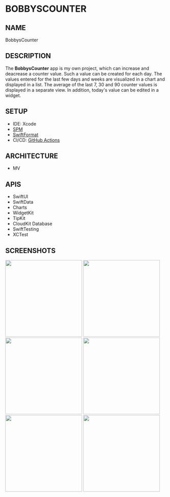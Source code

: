 # BOBBYSCOUNTER

## NAME
BobbysCounter

## DESCRIPTION
The **BobbysCounter** app is my own project, which can increase and deacrease a counter value. Such a value can be created for each day. The values entered for the last few days and weeks are visualized in a chart and displayed in a list. The average of the last 7, 30 and 90 counter values is displayed in a separate view. In addition, today's value can be edited in a widget.

## SETUP
- IDE: Xcode
- [SPM](https://github.com/swiftlang/swift-package-manager)
- [SwiftFormat](https://github.com/nicklockwood/SwiftFormat)
- CI/CD: [GitHub Actions](https://docs.github.com/en/actions)

## ARCHITECTURE
- MV

## APIS
- SwiftUI
- SwiftData
- Charts
- WidgetKit
- TipKit
- CloudKit Database
- SwiftTesting
- XCTest

## SCREENSHOTS
<img width="240" src="https://github.com/user-attachments/assets/7c48dc70-35f3-4d7f-a573-fb80cb53f95b#gh-light-mode-only">
<img width="240" src="https://github.com/user-attachments/assets/cc808563-2d1d-4702-9e4f-ba33d9d30e72#gh-dark-mode-only">
<img width="240" src="https://github.com/user-attachments/assets/b1508341-6c92-4684-9e88-e6345aeb9bc2#gh-light-mode-only">
<img width="240" src="https://github.com/user-attachments/assets/e635c755-2b78-4325-a4f6-9602bba10e77#gh-dark-mode-only">
<img width="240" src="https://github.com/user-attachments/assets/af0a5fc1-b480-4a91-8e03-e55ef958ab98#gh-light-mode-only">
<img width="240" src="https://github.com/user-attachments/assets/4f1ab6a3-33b5-4137-8331-593d9b05c922#gh-dark-mode-only">
